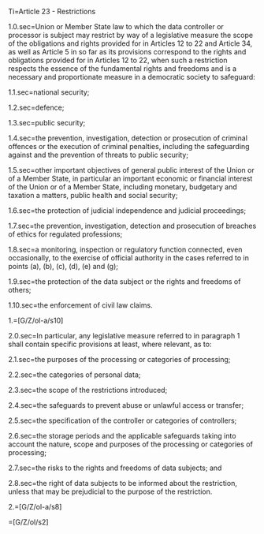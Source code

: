 Ti=Article 23 - Restrictions

1.0.sec=Union or Member State law to which the data controller or processor is subject may restrict by way of a legislative measure the scope of the obligations and rights provided for in Articles 12 to 22 and Article 34, as well as Article 5 in so far as its provisions correspond to the rights and obligations provided for in Articles 12 to 22, when such a restriction respects the essence of the fundamental rights and freedoms and is a necessary and proportionate measure in a democratic society to safeguard:

1.1.sec=national security;

1.2.sec=defence;

1.3.sec=public security;

1.4.sec=the prevention, investigation, detection or prosecution of criminal offences or the execution of criminal penalties, including the safeguarding against and the prevention of threats to public security;

1.5.sec=other important objectives of general public interest of the Union or of a Member State, in particular an important economic or financial interest of the Union or of a Member State, including monetary, budgetary and taxation a matters, public health and social security;

1.6.sec=the protection of judicial independence and judicial proceedings;

1.7.sec=the prevention, investigation, detection and prosecution of breaches of ethics for regulated professions;

1.8.sec=a monitoring, inspection or regulatory function connected, even occasionally, to the exercise of official authority in the cases referred to in points (a), (b), (c), (d), (e) and (g);

1.9.sec=the protection of the data subject or the rights and freedoms of others;

1.10.sec=the enforcement of civil law claims.

1.=[G/Z/ol-a/s10]

2.0.sec=In particular, any legislative measure referred to in paragraph 1 shall contain specific provisions at least, where relevant, as to:

2.1.sec=the purposes of the processing or categories of processing;

2.2.sec=the categories of personal data;

2.3.sec=the scope of the restrictions introduced;

2.4.sec=the safeguards to prevent abuse or unlawful access or transfer;

2.5.sec=the specification of the controller or categories of controllers;

2.6.sec=the storage periods and the applicable safeguards taking into account the nature, scope and purposes of the processing or categories of processing;

2.7.sec=the risks to the rights and freedoms of data subjects; and

2.8.sec=the right of data subjects to be informed about the restriction, unless that may be prejudicial to the purpose of the restriction. 

2.=[G/Z/ol-a/s8]

=[G/Z/ol/s2]
